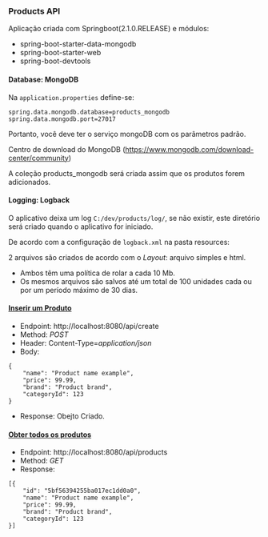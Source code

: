 ### Products API

 Aplicação criada com Springboot(2.1.0.RELEASE) e módulos:

  - spring-boot-starter-data-mongodb
  - spring-boot-starter-web
  - spring-boot-devtools

#### Database: MongoDB

Na ```application.properties``` define-se:

```
spring.data.mongodb.database=products_mongodb
spring.data.mongodb.port=27017

```
Portanto, você deve ter o serviço mongoDB com os parâmetros padrão.

Centro de download do MongoDB (https://www.mongodb.com/download-center/community)

A coleção products_mongodb será criada assim que os produtos forem adicionados.

#### Logging: Logback

O aplicativo deixa um log ```C:/dev/products/log/```, se não existir, este diretório será criado quando o aplicativo for iniciado.

De acordo com a configuração de ```logback.xml``` na pasta resources:
  
2 arquivos são criados de acordo com o _Layout_: arquivo simples e html. 

  - Ambos têm uma política de rolar a cada 10 Mb.
  - Os mesmos arquivos são salvos até um total de 100 unidades cada ou por um período máximo de 30 dias.

#### [Inserir um Produto](http://localhost:8080/api/create)

  - Endpoint: http://localhost:8080/api/create
  - Method: _POST_
  - Header: Content-Type=_application/json_
  - Body:
```
{
	"name": "Product name example",
	"price": 99.99,
	"brand": "Product brand",
	"categoryId": 123
}
```
  - Response: Obejto Criado.

#### [Obter todos os produtos](http://localhost:8080/api/products)
  - Endpoint: http://localhost:8080/api/products
  - Method: _GET_
  - Response:  
```
[{
	"id": "5bf56394255ba017ec1dd0a0",
	"name": "Product name example",
	"price": 99.99,
	"brand": "Product brand",
	"categoryId": 123
}]
```
